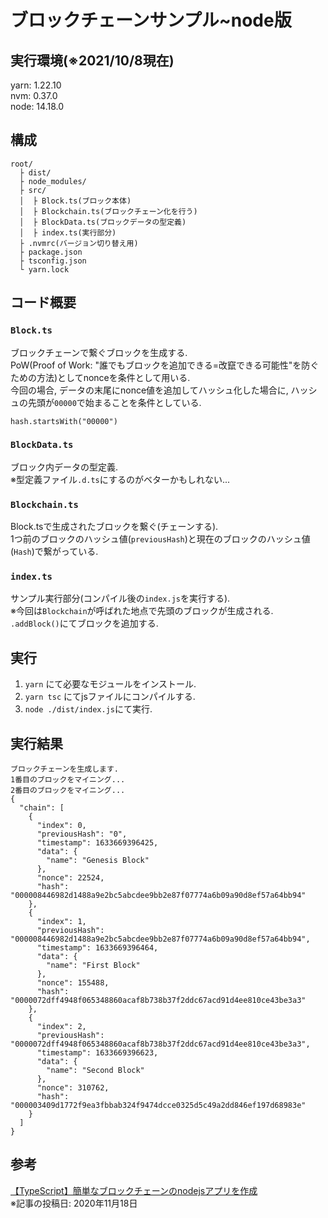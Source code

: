 # ブロックチェーンサンプル~node版

## 実行環境(※2021/10/8現在)
yarn: 1.22.10  
nvm: 0.37.0  
node: 14.18.0  


## 構成
```
root/
  ├ dist/
  ├ node_modules/
  ├ src/
  │  ├ Block.ts(ブロック本体)
  │  ├ Blockchain.ts(ブロックチェーン化を行う)
  │  ├ BlockData.ts(ブロックデータの型定義)
  │  ├ index.ts(実行部分)
  ├ .nvmrc(バージョン切り替え用)
  ├ package.json
  ├ tsconfig.json
  └ yarn.lock
```

## コード概要
### `Block.ts`
ブロックチェーンで繋ぐブロックを生成する.  
PoW(Proof of Work: "誰でもブロックを追加できる=改竄できる可能性"を防ぐための方法)としてnonceを条件として用いる.  
今回の場合, データの末尾にnonce値を追加してハッシュ化した場合に, ハッシュの先頭が`00000`で始まることを条件としている.  
```
hash.startsWith("00000")
```

### `BlockData.ts`
ブロック内データの型定義.  
※型定義ファイル`.d.ts`にするのがベターかもしれない...

### `Blockchain.ts`
Block.tsで生成されたブロックを繋ぐ(チェーンする).  
1つ前のブロックのハッシュ値(`previousHash`)と現在のブロックのハッシュ値(`Hash`)で繋がっている.

### `index.ts`
サンプル実行部分(コンパイル後の`index.js`を実行する).  
※今回は`Blockchain`が呼ばれた地点で先頭のブロックが生成される.  
`.addBlock()`にてブロックを追加する.  


## 実行
1. `yarn` にて必要なモジュールをインストール.  
2. `yarn tsc` にてjsファイルにコンパイルする.  
3. `node ./dist/index.js`にて実行.

## 実行結果
```
ブロックチェーンを生成します.
1番目のブロックをマイニング...
2番目のブロックをマイニング...
{
  "chain": [
    {
      "index": 0,
      "previousHash": "0",
      "timestamp": 1633669396425,
      "data": {
        "name": "Genesis Block"
      },
      "nonce": 22524,
      "hash": "000008446982d1488a9e2bc5abcdee9bb2e87f07774a6b09a90d8ef57a64bb94"
    },
    {
      "index": 1,
      "previousHash": "000008446982d1488a9e2bc5abcdee9bb2e87f07774a6b09a90d8ef57a64bb94",
      "timestamp": 1633669396464,
      "data": {
        "name": "First Block"
      },
      "nonce": 155488,
      "hash": "0000072dff4948f065348860acaf8b738b37f2ddc67acd91d4ee810ce43be3a3"
    },
    {
      "index": 2,
      "previousHash": "0000072dff4948f065348860acaf8b738b37f2ddc67acd91d4ee810ce43be3a3",
      "timestamp": 1633669396623,
      "data": {
        "name": "Second Block"
      },
      "nonce": 310762,
      "hash": "000003409d1772f9ea3fbbab324f9474dcce0325d5c49a2dd846ef197d68983e"
    }
  ]
}
```

## 参考
[【TypeScript】簡単なブロックチェーンのnodejsアプリを作成](https://marsquai.com/745ca65e-e38b-4a8e-8d59-55421be50f7e/1f67fdab-8e00-4ae1-a1b9-077d5a30a5d6/c2b1e311-8654-41db-a4d1-4c419cae7830/#h3-9d8bb66f-e175-47ef-a3f9-e10ac5631a6d-98644eab-1789-447d-a238-27422e67a0d6)  
※記事の投稿日: 2020年11月18日